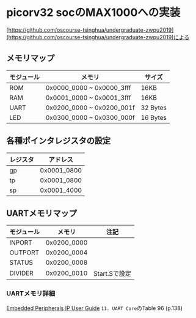 # picorv32 socのMAX1000への実装

[https://github.com/oscourse-tsinghua/undergraduate-zwpu2019](https://github.com/oscourse-tsinghua/undergraduate-zwpu2019)による

## メモリマップ

| モジュール | メモリ | サイズ |
| ----------| --------- | ----- |
| ROM      |  0x0000_0000 ~ 0x0000_3fff  | 16KB |
| RAM      |  0x0001_0000 ~ 0x0001_3fff  | 16KB |
| UART      |  0x0200_0000 ~ 0x0200_001f  | 32 Bytes |
| LED      |  0x0300_0000 ~ 0x0300_000f  | 16 Bytes |

## 各種ポインタレジスタの設定

|  レジスタ | アドレス |
| ----------| ---------|
| gp        | 0x0001_0800 |
| tp        | 0x0001_0800 |
| sp        | 0x0001_4000 |


## UARTメモリマップ

| モジュール | メモリ | 注記 |
| ----------| --------- | ----- |
| INPORT    | 0x0200_0000 | |
| OUTPORT   | 0x0200_0004 | |
| STATUS    | 0x0200_0008 | |
| DIVIDER   | 0x0200_0010 | Start.Sで設定 |

### UARTメモリ詳細

[Embedded Peripherals IP User Guide](https://www.intel.com/content/dam/www/programmable/us/en/pdfs/literature/ug/ug_embedded_ip.pdf) `11. UART Core`のTable 96 (p.138)
